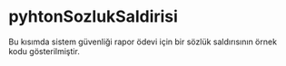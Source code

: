 # pyhtonSozlukSaldirisi
Bu kısımda sistem güvenliği rapor ödevi için bir sözlük saldırısının örnek kodu gösterilmiştir.
